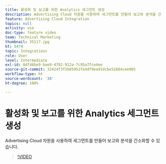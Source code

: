 ```yaml
---
title: 활성화 및 보고를 위한 Analytics 세그먼트 생성
description: Advertising Cloud 차원을 사용하여 세그먼트를 만들어 보고와 분석을 간소화할 수 있습니다.
feature: Advertising Cloud Integration
topics: null
activity: use
doc-type: feature video
team: Technical Marketing
thumbnail: 35117.jpg
kt: 5474
topic: Integrations
role: User
level: Intermediate
exl-id: 0df46be9-bae9-4792-912a-7c95a7fce4ee
source-git-commit: 32424f3f2b05952fe4df9ea91dcbe51684cee905
workflow-type: ht
source-wordcount: '38'
ht-degree: 100%

---
```


# 활성화 및 보고를 위한 Analytics 세그먼트 생성

Advertising Cloud 차원을 사용하여 세그먼트를 만들어 보고와 분석을 간소화할 수 있습니다.

>[!VIDEO](https://video.tv.adobe.com/v/35117/?quality=12&learn=on)
